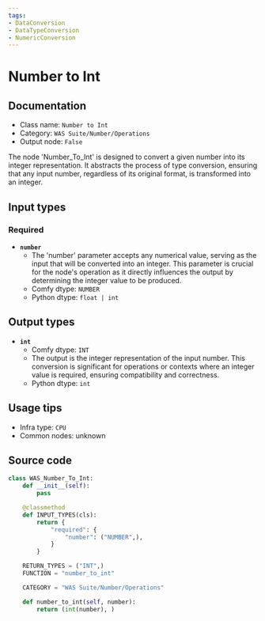 ```yaml
---
tags:
- DataConversion
- DataTypeConversion
- NumericConversion
---
```


# Number to Int
## Documentation
- Class name: `Number to Int`
- Category: `WAS Suite/Number/Operations`
- Output node: `False`

The node 'Number_To_Int' is designed to convert a given number into its integer representation. It abstracts the process of type conversion, ensuring that any input number, regardless of its original format, is transformed into an integer.
## Input types
### Required
- **`number`**
    - The 'number' parameter accepts any numerical value, serving as the input that will be converted into an integer. This parameter is crucial for the node's operation as it directly influences the output by determining the integer value to be produced.
    - Comfy dtype: `NUMBER`
    - Python dtype: `float | int`
## Output types
- **`int`**
    - Comfy dtype: `INT`
    - The output is the integer representation of the input number. This conversion is significant for operations or contexts where an integer value is required, ensuring compatibility and correctness.
    - Python dtype: `int`
## Usage tips
- Infra type: `CPU`
- Common nodes: unknown


## Source code
```python
class WAS_Number_To_Int:
    def __init__(self):
        pass

    @classmethod
    def INPUT_TYPES(cls):
        return {
            "required": {
                "number": ("NUMBER",),
            }
        }

    RETURN_TYPES = ("INT",)
    FUNCTION = "number_to_int"

    CATEGORY = "WAS Suite/Number/Operations"

    def number_to_int(self, number):
        return (int(number), )

```
